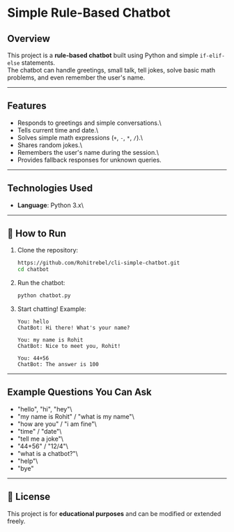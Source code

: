 # Simple Rule-Based Chatbot

## Overview

This project is a **rule-based chatbot** built using Python and simple
`if-elif-else` statements.\
The chatbot can handle greetings, small talk, tell jokes, solve basic
math problems, and even remember the user's name.

---

## Features

- Responds to greetings and simple conversations.\
- Tells current time and date.\
- Solves simple math expressions (`+`, `-`, `*`, `/`).\
- Shares random jokes.\
- Remembers the user's name during the session.\
- Provides fallback responses for unknown queries.

---

## Technologies Used

- **Language**: Python 3.x\

---

## 🚀 How to Run

1.  Clone the repository:

    ```bash
    https://github.com/Rohitrebel/cli-simple-chatbot.git
    cd chatbot
    ```

2.  Run the chatbot:

    ```bash
    python chatbot.py
    ```

3.  Start chatting! Example:

        You: hello
        ChatBot: Hi there! What's your name?

        You: my name is Rohit
        ChatBot: Nice to meet you, Rohit!

        You: 44+56
        ChatBot: The answer is 100

---

## Example Questions You Can Ask

- "hello", "hi", "hey"\
- "my name is Rohit" / "what is my name"\
- "how are you" / "i am fine"\
- "time" / "date"\
- "tell me a joke"\
- "44+56" / "12/4"\
- "what is a chatbot?"\
- "help"\
- "bye"

---

## 📄 License

This project is for **educational purposes** and can be modified or
extended freely.
